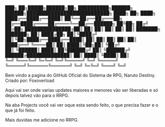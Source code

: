 ███╗   ██╗█████╗██████╗██╗   ██████████╗██████╗     ██████╗███████████████████████████╗   ████╗   ██╗
████╗  ████╔══████╔══████║   ██╚══██╔══██╔═══██╗    ██╔══████╔════██╔════╚══██╔══██████╗  ██╚██╗ ██╔╝
██╔██╗ ███████████████╔██║   ██║  ██║  ██║   ██║    ██║  ███████╗ ███████╗  ██║  ████╔██╗ ██║╚████╔╝ 
██║╚██╗████╔══████╔══████║   ██║  ██║  ██║   ██║    ██║  ████╔══╝ ╚════██║  ██║  ████║╚██╗██║ ╚██╔╝  
██║ ╚██████║  ████║  ██╚██████╔╝  ██║  ╚██████╔╝    ██████╔██████████████║  ██║  ████║ ╚████║  ██║   
╚═╝  ╚═══╚═╝  ╚═╚═╝  ╚═╝╚═════╝   ╚═╝   ╚═════╝     ╚═════╝╚══════╚══════╝  ╚═╝  ╚═╚═╝  ╚═══╝  ╚═╝ 

Bem vindo a pagina do GitHub Oficial do Sistema de RPG, Naruto Destiny. Criado por: Foxoverload

Aqui vai ser onde varias updates maiores e menores vão ser liberadas e só depois talvez vão para o RRPG.

Na aba Projects você vai ver oque esta sendo feito, o que precisa fazer e o que já foi feito.

Mais duvidas me adicione no RRPG.
